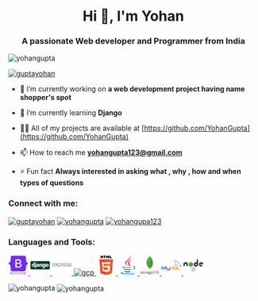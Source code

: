 <h1 align="center">Hi 👋, I'm Yohan</h1>
<h3 align="center">A passionate Web developer and Programmer from India</h3>

<p align="left"> <img src="https://komarev.com/ghpvc/?username=yohangupta&label=Profile%20views&color=0e75b6&style=flat" alt="yohangupta" /> </p>

<p align="left"> <a href="https://twitter.com/guptayohan" target="blank"><img src="https://img.shields.io/twitter/follow/guptayohan?logo=twitter&style=for-the-badge" alt="guptayohan" /></a> </p>

- 🔭 I’m currently working on **a web development project having name shopper's spot**

- 🌱 I’m currently learning **Django**

- 👨‍💻 All of my projects are available at [https://github.com/YohanGupta](https://github.com/YohanGupta)

- 📫 How to reach me **yohangupta123@gmail.com**

- ⚡ Fun fact **Always interested in asking what , why , how and when types of questions**

<h3 align="left">Connect with me:</h3>
<p align="left">
<a href="https://twitter.com/guptayohan" target="blank"><img align="center" src="https://cdn.jsdelivr.net/npm/simple-icons@3.0.1/icons/twitter.svg" alt="guptayohan" height="30" width="40" /></a>
<a href="https://linkedin.com/in/Yohan Gupta" target="blank"><img align="center" src="https://cdn.jsdelivr.net/npm/simple-icons@3.0.1/icons/linkedin.svg" alt="yohangupta" height="30" width="40" /></a>
<a href="https://www.hackerrank.com/yohangupta123" target="blank"><img align="center" src="https://cdn.jsdelivr.net/npm/simple-icons@3.0.1/icons/hackerrank.svg" alt="yohangupa123" height="30" width="40" /></a>
</p>

<h3 align="left">Languages and Tools:</h3>
<p align="left"> <a href="https://getbootstrap.com" target="_blank"> <img src="https://raw.githubusercontent.com/devicons/devicon/master/icons/bootstrap/bootstrap-plain-wordmark.svg" alt="bootstrap" width="40" height="40"/> </a> 
  <a href="https://www.djangoproject.com/" target="_blank"> <img src="https://raw.githubusercontent.com/devicons/devicon/master/icons/django/django-original.svg" alt="django" width="40" height="40"/> </a> 
<a href="https://expressjs.com" target="_blank"> <img src="https://raw.githubusercontent.com/devicons/devicon/master/icons/express/express-original-wordmark.svg" alt="express" width="40" height="40"/> </a>
<a href="https://cloud.google.com" target="_blank"> <img src="https://www.vectorlogo.zone/logos/google_cloud/google_cloud-icon.svg" alt="gcp" width="40" height="40"/> </a>
<a href="https://www.w3.org/html/" target="_blank"> <img src="https://raw.githubusercontent.com/devicons/devicon/master/icons/html5/html5-original-wordmark.svg" alt="html5" width="40" height="40"/> </a>
<a href="https://www.java.com" target="_blank"> <img src="https://raw.githubusercontent.com/devicons/devicon/master/icons/java/java-original.svg" alt="java" width="40" height="40"/> </a> 
<a href="https://www.mongodb.com/" target="_blank"> <img src="https://raw.githubusercontent.com/devicons/devicon/master/icons/mongodb/mongodb-original-wordmark.svg" alt="mongodb" width="40" height="40"/> </a> 
<a href="https://www.mysql.com/" target="_blank"> <img src="https://raw.githubusercontent.com/devicons/devicon/master/icons/mysql/mysql-original-wordmark.svg" alt="mysql" width="40" height="40"/> </a> 
<a href="https://nodejs.org" target="_blank"> <img src="https://raw.githubusercontent.com/devicons/devicon/master/icons/nodejs/nodejs-original-wordmark.svg" alt="nodejs" width="40" height="40"/> </a> </p>


<p><img align="left" src="https://github-readme-stats.vercel.app/api/top-langs?username=yohangupta&show_icons=true&locale=en&layout=compact" alt="yohangupta" /></p>
<p>&nbsp;<img align="center" src="https://github-readme-stats.vercel.app/api?username=yohangupta&show_icons=true&locale=en" alt="yohangupta" /></p>
